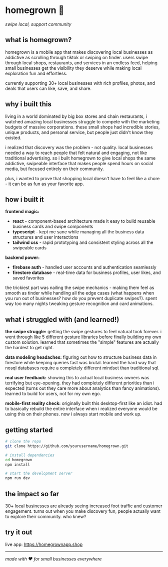 # homegrown 🌱

*swipe local, support community*

## what is homegrown?

homegrown is a mobile app that makes discovering local businesses as addictive as scrolling through tiktok or swiping on tinder. users swipe through local shops, restaurants, and services in an endless feed, helping small businesses get the visibility they deserve while making local exploration fun and effortless.

currently supporting 30+ local businesses with rich profiles, photos, and deals that users can like, save, and share.

## why i built this

living in a world dominated by big box stores and chain restaurants, i watched amazing local businesses struggle to compete with the marketing budgets of massive corporations. these small shops had incredible stories, unique products, and personal service, but people just didn't know they existed.

i realized that discovery was the problem - not quality. local businesses needed a way to reach people that felt natural and engaging, not like traditional advertising. so i built homegrown to give local shops the same addictive, swipeable interface that makes people spend hours on social media, but focused entirely on their community.

plus, i wanted to prove that shopping local doesn't have to feel like a chore - it can be as fun as your favorite app.

## how i built it

**frontend magic:**
- **react** - component-based architecture made it easy to build reusable business cards and swipe components
- **typescript** - kept me sane while managing all the business data structures and user interactions  
- **tailwind css** - rapid prototyping and consistent styling across all the swipeable cards

**backend power:**
- **firebase auth** - handled user accounts and authentication seamlessly
- **firestore database** - real-time data for business profiles, user likes, and saved favorites

the trickiest part was nailing the swipe mechanics - making them feel as smooth as tinder while handling all the edge cases (what happens when you run out of businesses? how do you prevent duplicate swipes?). spent way too many nights tweaking gesture recognition and card animations.

## what i struggled with (and learned!)

**the swipe struggle:** getting the swipe gestures to feel natural took forever. i went through like 5 different gesture libraries before finally building my own custom solution. learned that sometimes the "simple" features are actually the hardest to get right.

**data modeling headaches:** figuring out how to structure business data in firestore while keeping queries fast was brutal. learned the hard way that nosql databases require a completely different mindset than traditional sql.

**real user feedback:** showing this to actual local business owners was terrifying but eye-opening. they had completely different priorities than i expected (turns out they care more about analytics than fancy animations). learned to build for users, not for my own ego.

**mobile-first reality check:** originally built this desktop-first like an idiot. had to basically rebuild the entire interface when i realized everyone would be using this on their phones. now i always start mobile and work up.

## getting started

```bash
# clone the repo
git clone https://github.com/yourusername/homegrown.git

# install dependencies  
cd homegrown
npm install

# start the development server
npm run dev
```

## the impact so far

30+ local businesses are already seeing increased foot traffic and customer engagement. turns out when you make discovery fun, people actually want to explore their community. who knew? 

## try it out

live app: https://homegrownapp.shop

---

*made with ❤️ for small businesses everywhere*

